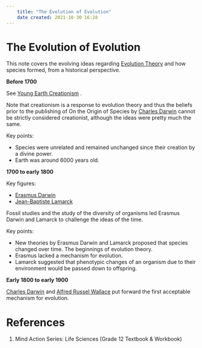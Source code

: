 ```yaml
---
	title: "The Evolution of Evolution"
	date created: 2021-10-30 16:28
---
```

# The Evolution of Evolution

This note covers the evolving ideas regarding [Evolution Theory](Evolution%20Theory.md) and how species formed, from a historical perspective.

**Before 1700**

See [Young Earth Creationism](Creationism.md#Young-Earth%20Creationism) .

Note that creationism is a response to evolution theory and thus the beliefs prior to the publishing of On the Origin of Species by [Charles Darwin](Charles%20Darwin) cannot be strictly considered creationist, although the ideas were pretty much the same. 

Key points:
- Species were unrelated and remained unchanged since their creation by a divine power.
- Earth was around 6000 years old.

**1700 to early 1800**

Key figures:
- [Erasmus Darwin](Erasmus%20Darwin.md)
- [Jean-Baptiste Lamarck](Jean-Baptiste%20Lamarck.md)

Fossil studies and the study of the diversity of organisms led Erasmus Darwin and Lamarck to challenge the ideas of the time.

Key points:
- New theories by Erasmus Darwin and Lamarck proposed that species changed over time. The beginnings of evolution theory.
- Erasmus lacked a mechanism for evolution.
- Lamarck suggested that phenotypic changes of an organism due to their environment would be passed down to offspring.

**Early 1800 to early 1900**

[Charles Darwin](Charles%20Darwin) and [Alfred Russel Wallace](Alfred%20Russel%20Wallace.md) put forward the first acceptable mechanism for evolution.


# References
1. Mind Action Series: Life Sciences (Grade 12 Textbook & Workbook)